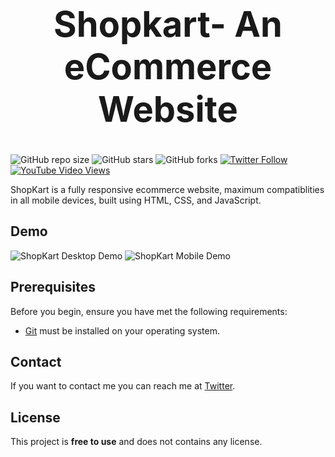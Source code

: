 
# <center><h1>Shopkart- An eCommerce Website</h1> </center>

![GitHub repo size](https://img.shields.io/github/repo-size/mihiragarwal92/shopkart_ecom_website)
![GitHub stars](https://img.shields.io/github/stars/codewithsadee/shopkart_ecom_websitestyle=social)
![GitHub forks](https://img.shields.io/github/forks/codewithsadee/shopkart_ecom_website?style=social)
[![Twitter Follow](https://img.shields.io/twitter/follow/overclockedone?style=social)](https://twitter.com/intent/follow?screen_name=overclockedone)
[![YouTube Video Views](https://img.shields.io/youtube/views/3l8Lob4ysI0?style=social)](https://youtu.be/3l8Lob4ysI0)

ShopKart is a fully responsive ecommerce website, maximum compatiblities in all mobile devices, built using HTML, CSS, and JavaScript.

## Demo

![ShopKart Desktop Demo](./website-demo-image/desktop.png "Desktop Demo")
![ShopKart Mobile Demo](./website-demo-image/mobile.png "Mobile Demo")

## Prerequisites

Before you begin, ensure you have met the following requirements:

* [Git](https://git-scm.com/downloads "Download Git") must be installed on your operating system.


## Contact

If you want to contact me you can reach me at [Twitter](https://www.twitter.com/overclockedone).

## License

This project is **free to use** and does not contains any license.

